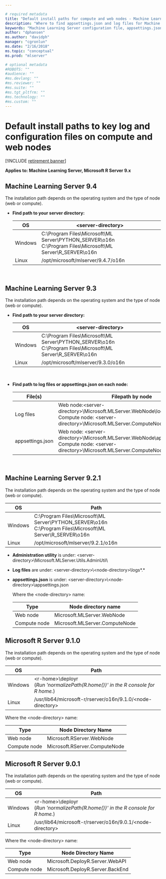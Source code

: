 ```yaml
---

# required metadata
title: "Default install paths for compute and web nodes - Machine Learning Server "
description: "Where to find appsettings.json and log files for Machine Learning Server, web node, compute node"
keywords: "Machine Learning Server configuration file, appsettings.json"
author: "dphansen"
ms.author: "davidph"
manager: "cgronlun"
ms.date: "2/16/2018"
ms.topic: "conceptual"
ms.prod: "mlserver"

# optional metadata
#ROBOTS: ""
#audience: ""
#ms.devlang: ""
#ms.reviewer: ""
#ms.suite: ""
#ms.tgt_pltfrm: ""
#ms.technology: ""
#ms.custom: ""
---
```


# Default install paths to key log and configuration files on compute and web nodes

[!INCLUDE [retirement banner](~/includes/machine-learning-server-retirement.md)]

**Applies to:  Machine Learning Server, Microsoft R Server 9.x**

## Machine Learning Server 9.4

The installation path depends on the operating system and the type of node (web or compute).

+ **Find path to your server directory:**<br/>

  |   OS    |                                               \<server-directory>                                               |
  |---------|-----------------------------------------------------------------------------------------------------------------|
  | Windows | C:\Program Files\Microsoft\ML Server\PYTHON\_SERVER\o16n<br>C:\Program Files\Microsoft\ML Server\R\_SERVER\o16n |
  |  Linux  |                                       /opt/microsoft/mlserver/9.4.7/o16n                                        |

  <br/>


## Machine Learning Server 9.3

The installation path depends on the operating system and the type of node (web or compute).

+ **Find path to your server directory:**<br/>

  |   OS    |                                               \<server-directory>                                               |
  |---------|-----------------------------------------------------------------------------------------------------------------|
  | Windows | C:\Program Files\Microsoft\ML Server\PYTHON\_SERVER\o16n<br>C:\Program Files\Microsoft\ML Server\R\_SERVER\o16n |
  |  Linux  |                                       /opt/microsoft/mlserver/9.3.0/o16n                                        |

  <br/>

+ **Find path to log files or appsettings.json on each node:**<br/>

  |     File(s)      |                                                                        Filepath by node                                                                         |
  |------------------|-----------------------------------------------------------------------------------------------------------------------------------------------------------------|
  |    Log files     |        Web node:\<server-directory>\Microsoft.MLServer.WebNode\logs\*.\* <br/>Compute node: \<server-directory>\Microsoft.MLServer.ComputeNode\logs\*.\*        |
  | appsettings.json | Web node: \<server-directory>\Microsoft.MLServer.WebNode\appsettings.json<br/>Compute node: \<server-directory>\Microsoft.MLServer.ComputeNode\appsettings.json |

  <br/>

## Machine Learning Server 9.2.1

The installation path depends on the operating system and the type of node (web or compute).


|   OS    |                                                      Path                                                       |
|---------|-----------------------------------------------------------------------------------------------------------------|
| Windows | C:\Program Files\Microsoft\ML Server\PYTHON\_SERVER\o16n<br>C:\Program Files\Microsoft\ML Server\R\_SERVER\o16n |
|  Linux  |                                       /opt/microsoft/mlserver/9.2.1/o16n                                        |

+ **Administration utility** is under: \<server-directory>\Microsoft.MLServer.Utils.AdminUtil\

+ **Log files** are under: \<server-directory>\\\<node-directory>\logs\*.*

+ **appsettings.json** is under: \<server-directory>\\\<node-directory>\appsettings.json

  Where the \<node-directory> name: 

  |Type|Node directory name|
  |----|------------|
  |Web node|Microsoft.MLServer.WebNode|
  |Compute node|Microsoft.MLServer.ComputeNode|

## Microsoft R Server 9.1.0

The installation path depends on the operating system and the type of node (web or compute).


|   OS    |                                        Path                                         |
|---------|-------------------------------------------------------------------------------------|
| Windows | \<r-home>\deployr<br>(*Run 'normalizePath(R.home())' in the R console for R home.*) |
|  Linux  |             /usr/lib64/microsoft-r/rserver/o16n/9.1.0/\<node-directory>             |

Where the \<node-directory> name: 

|Type|Node Directory Name|
|----|------------|
|Web node|Microsoft.RServer.WebNode|
|Compute node|Microsoft.RServer.ComputeNode|

## Microsoft R Server 9.0.1

The installation path depends on the operating system and the type of node (web or compute).


|   OS    |                                        Path                                         |
|---------|-------------------------------------------------------------------------------------|
| Windows | \<r-home>\deployr<br>(*Run 'normalizePath(R.home())' in the R console for R home.*) |
|  Linux  |             /usr/lib64/microsoft-r/rserver/o16n/9.0.1/\<node-directory>             |

Where the \<node-directory> name: 

|Type|Node Directory Name|
|----|------------|
|Web node|Microsoft.DeployR.Server.WebAPI|
|Compute node|Microsoft.DeployR.Server.BackEnd|